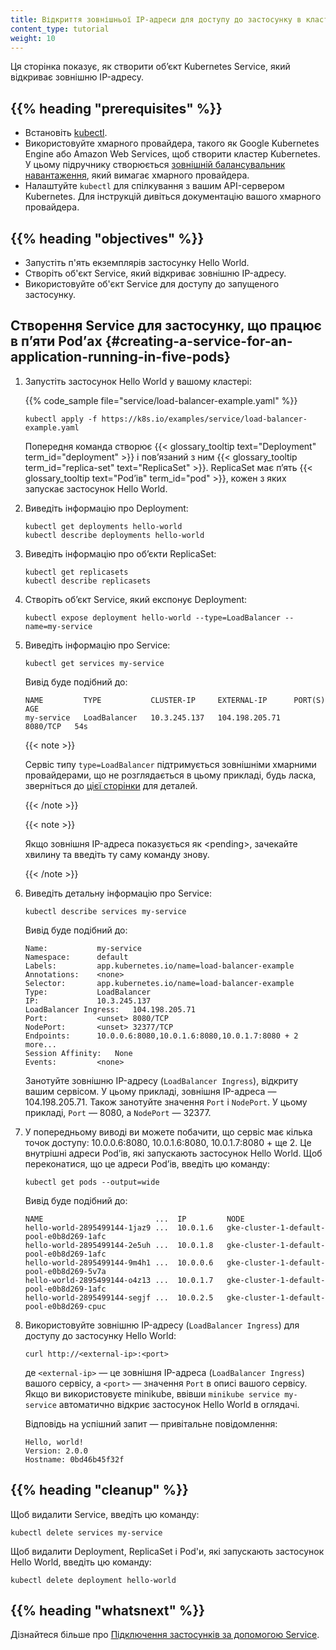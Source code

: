 ```yaml
---
title: Відкриття зовнішньої IP-адреси для доступу до застосунку в кластері
content_type: tutorial
weight: 10
---
```


<!-- overview -->

Ця сторінка показує, як створити обʼєкт Kubernetes Service, який відкриває зовнішню IP-адресу.

## {{% heading "prerequisites" %}}

* Встановіть [kubectl](/docs/tasks/tools/).
* Використовуйте хмарного провайдера, такого як Google Kubernetes Engine або Amazon Web Services, щоб створити кластер Kubernetes. У цьому підручнику створюється [зовнішній балансувальник навантаження](/docs/tasks/access-application-cluster/create-external-load-balancer/), який вимагає хмарного провайдера.
* Налаштуйте `kubectl` для спілкування з вашим API-сервером Kubernetes. Для інструкцій дивіться документацію вашого хмарного провайдера.

## {{% heading "objectives" %}}

* Запустіть п'ять екземплярів застосунку Hello World.
* Створіть об'єкт Service, який відкриває зовнішню IP-адресу.
* Використовуйте об'єкт Service для доступу до запущеного застосунку.

<!-- lessoncontent -->

## Створення Service для застосунку, що працює в пʼяти Podʼах {#creating-a-service-for-an-application-running-in-five-pods}

1. Запустіть застосунок Hello World у вашому кластері:

   {{% code_sample file="service/load-balancer-example.yaml" %}}

   ```shell
   kubectl apply -f https://k8s.io/examples/service/load-balancer-example.yaml
   ```

   Попередня команда створює {{< glossary_tooltip text="Deployment" term_id="deployment" >}} і повʼязаний з ним {{< glossary_tooltip term_id="replica-set" text="ReplicaSet" >}}. ReplicaSet має пʼять {{< glossary_tooltip text="Podʼів" term_id="pod" >}}, кожен з яких запускає застосунок Hello World.

1. Виведіть інформацію про Deployment:

   ```shell
   kubectl get deployments hello-world
   kubectl describe deployments hello-world
   ```

1. Виведіть інформацію про обʼєкти ReplicaSet:

   ```shell
   kubectl get replicasets
   kubectl describe replicasets
   ```

1. Створіть обʼєкт Service, який експонує Deployment:

   ```shell
   kubectl expose deployment hello-world --type=LoadBalancer --name=my-service
   ```

1. Виведіть інформацію про Service:

   ```shell
   kubectl get services my-service
   ```

   Вивід буде подібний до:

   ```console
   NAME         TYPE           CLUSTER-IP     EXTERNAL-IP      PORT(S)    AGE
   my-service   LoadBalancer   10.3.245.137   104.198.205.71   8080/TCP   54s
   ```

   {{< note >}}

   Сервіс типу `type=LoadBalancer` підтримується зовнішніми хмарними провайдерами, що не розглядається в цьому прикладі, будь ласка, зверніться до [цієї сторінки](/docs/concepts/services-networking/service/#loadbalancer) для деталей.

   {{< /note >}}

   {{< note >}}

   Якщо зовнішня IP-адреса показується як \<pending\>, зачекайте хвилину та введіть ту саму команду знову.

   {{< /note >}}

1. Виведіть детальну інформацію про Service:

   ```shell
   kubectl describe services my-service
   ```

   Вивід буде подібний до:

   ```console
   Name:           my-service
   Namespace:      default
   Labels:         app.kubernetes.io/name=load-balancer-example
   Annotations:    <none>
   Selector:       app.kubernetes.io/name=load-balancer-example
   Type:           LoadBalancer
   IP:             10.3.245.137
   LoadBalancer Ingress:   104.198.205.71
   Port:           <unset> 8080/TCP
   NodePort:       <unset> 32377/TCP
   Endpoints:      10.0.0.6:8080,10.0.1.6:8080,10.0.1.7:8080 + 2 more...
   Session Affinity:   None
   Events:         <none>
   ```

   Занотуйте зовнішню IP-адресу (`LoadBalancer Ingress`), відкриту вашим сервісом. У цьому прикладі, зовнішня IP-адреса — 104.198.205.71. Також занотуйте значення `Port` і `NodePort`. У цьому прикладі, `Port` — 8080, а `NodePort` — 32377.

1. У попередньому виводі ви можете побачити, що сервіс має кілька точок доступу: 10.0.0.6:8080, 10.0.1.6:8080, 10.0.1.7:8080 + ще 2. Це внутрішні адреси Podʼів, які запускають застосунок Hello World. Щоб переконатися, що це адреси Podʼів, введіть цю команду:

   ```shell
   kubectl get pods --output=wide
   ```

   Вивід буде подібний до:

   ```console
   NAME                         ...  IP         NODE
   hello-world-2895499144-1jaz9 ...  10.0.1.6   gke-cluster-1-default-pool-e0b8d269-1afc
   hello-world-2895499144-2e5uh ...  10.0.1.8   gke-cluster-1-default-pool-e0b8d269-1afc
   hello-world-2895499144-9m4h1 ...  10.0.0.6   gke-cluster-1-default-pool-e0b8d269-5v7a
   hello-world-2895499144-o4z13 ...  10.0.1.7   gke-cluster-1-default-pool-e0b8d269-1afc
   hello-world-2895499144-segjf ...  10.0.2.5   gke-cluster-1-default-pool-e0b8d269-cpuc
   ```

1. Використовуйте зовнішню IP-адресу (`LoadBalancer Ingress`) для доступу до застосунку Hello World:

   ```shell
   curl http://<external-ip>:<port>
   ```

   де `<external-ip>` — це зовнішня IP-адреса (`LoadBalancer Ingress`) вашого сервісу, а `<port>` — значення `Port` в описі вашого сервісу. Якщо ви використовуєте minikube, ввівши `minikube service my-service` автоматично відкриє застосунок Hello World в оглядачі.

   Відповідь на успішний запит — привітальне повідомлення:

   ```shell
   Hello, world!
   Version: 2.0.0
   Hostname: 0bd46b45f32f
   ```

## {{% heading "cleanup" %}}

Щоб видалити Service, введіть цю команду:

```shell
kubectl delete services my-service
```

Щоб видалити Deployment, ReplicaSet і Pod'и, які запускають застосунок Hello World, введіть цю команду:

```shell
kubectl delete deployment hello-world
```

## {{% heading "whatsnext" %}}

Дізнайтеся більше про [Підключення застосунків за допомогою Service](/docs/tutorials/services/connect-applications-service/).
